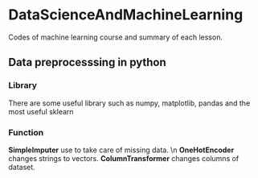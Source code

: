 # DataScienceAndMachineLearning
Codes of machine learning course and summary of each lesson.

## Data preprocesssing in python

### Library
There are some useful library such as numpy, matplotlib, pandas and the most useful sklearn

### Function
__SimpleImputer__ use to take care of missing data. \n
__OneHotEncoder__ changes strings to vectors.
__ColumnTransformer__ changes columns of dataset.
